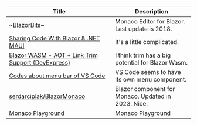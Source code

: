 | Title | Description |
| -- | -- |
| ~[BlazorBits](https://github.com/BlazorBits/BlazorBits)~ | Monaco Editor for Blazor. Last update is 2018. |
| [Sharing Code With Blazor & .NET MAUI](https://www.telerik.com/blogs/sharing-code-blazor-dotnet-maui) | It's a little complicated. |
| [Blazor WASM - AOT + Link Trim Support (DevExpress)](https://supportcenter.devexpress.com/ticket/details/t1093615/blazor-wasm-aot-link-trim-support) | I think trim has a big potential for Blazor Wasm. |
| [Codes about menu bar of VS Code](https://github.com/microsoft/vscode/tree/main/src/vs/base/browser/ui/menu) | VS Code seems to have its own menu component. |
| [serdarciplak/BlazorMonaco](https://github.com/serdarciplak/BlazorMonaco) | Blazor component for Monaco. Updated in 2023. Nice. |
| [Monaco Playground](https://microsoft.github.io/monaco-editor/playground.html) | Monaco Playground |
